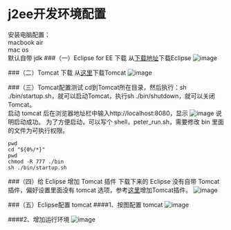 j2ee开发环境配置
===
安装电脑配置：  
macbook air  
mac os  
默认自带 jdk
###（一）Eclipse for EE 下载
从[下载地址](http://www.eclipse.org/downloads/)下载Eclipse
![image](https://github.com/wangpeifeng669/DevelopStudy/blob/master/j2ee/pic/%E5%85%A5%E9%97%A8/j2ee%E5%BC%80%E5%8F%91%E7%8E%AF%E5%A2%83%E9%85%8D%E7%BD%AE_1.png?raw=true)

###（二）Tomcat 下载
从[这里](http://tomcat.apache.org/download-80.cgi)下载Tomcat
![image](https://github.com/wangpeifeng669/DevelopStudy/blob/master/j2ee/pic/%E5%85%A5%E9%97%A8/j2ee%E5%BC%80%E5%8F%91%E7%8E%AF%E5%A2%83%E9%85%8D%E7%BD%AE_2.png?raw=true)

###（三）Tomcat配置测试
cd到Tomcat所在目录，然后执行：sh ./bin/startup.sh，就可以启动Tomcat，执行sh ./bin/shutdown，就可以关闭Tomcat。  
启动 tomcat 后在浏览器地址栏中输入http://localhost:8080，显示
![image](https://github.com/wangpeifeng669/DevelopStudy/blob/master/j2ee/pic/%E5%85%A5%E9%97%A8/j2ee%E5%BC%80%E5%8F%91%E7%8E%AF%E5%A2%83%E9%85%8D%E7%BD%AE_3.png?raw=true)
说明启动成功。
为了方便启动，可以写个 shell，peter_run.sh，需要修改 bin 里面的文件为可执行权限。

	pwd
	cd "${0%/*}"
	pwd
	chmod -R 777 ./bin
	sh ./bin/startup.sh

###（四）给 Eclipse 增加 Tomcat 插件
下载下来的 Eclipse 没有自带 Tomcat 插件，偏好设置里面没有 tomcat 选项，参考[这里](http://blog.csdn.net/guyuealian/article/details/50779810)增加Tomcat插件。
![image](https://github.com/wangpeifeng669/DevelopStudy/blob/master/j2ee/pic/%E5%85%A5%E9%97%A8/j2ee%E5%BC%80%E5%8F%91%E7%8E%AF%E5%A2%83%E9%85%8D%E7%BD%AE_4.png?raw=true)

###（五）Eclipse配置 tomcat
####1、按图配置 tomcat
![image](https://github.com/wangpeifeng669/DevelopStudy/blob/master/j2ee/pic/%E5%85%A5%E9%97%A8/j2ee%E5%BC%80%E5%8F%91%E7%8E%AF%E5%A2%83%E9%85%8D%E7%BD%AE_4.png?raw=true)

####2、增加运行环境
![image](https://github.com/wangpeifeng669/DevelopStudy/blob/master/j2ee/pic/%E5%85%A5%E9%97%A8/j2ee%E5%BC%80%E5%8F%91%E7%8E%AF%E5%A2%83%E9%85%8D%E7%BD%AE_5.png?raw=true)